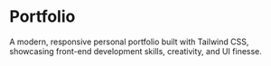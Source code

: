 # Portfolio
A modern, responsive personal portfolio built with Tailwind CSS, showcasing front-end development skills, creativity, and UI finesse.
